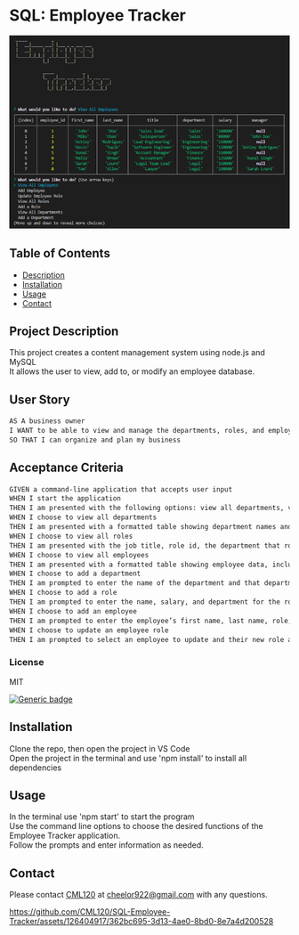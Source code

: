 
  
  # SQL: Employee Tracker

![Alt text](image-1.png)

  ## Table of Contents
  - [Description](#project-description)
  - [Installation](#installation)
  - [Usage](#usage)
  - [Contact](#contact)


  ## Project Description
  This project creates a content management system using node.js and MySQL  
  It allows the user to view, add to, or modify an employee database.

  ## User Story

```md
AS A business owner
I WANT to be able to view and manage the departments, roles, and employees in my company
SO THAT I can organize and plan my business
```

## Acceptance Criteria

```md
GIVEN a command-line application that accepts user input
WHEN I start the application
THEN I am presented with the following options: view all departments, view all roles, view all employees, add a department, add a role, add an employee, and update an employee role
WHEN I choose to view all departments
THEN I am presented with a formatted table showing department names and department ids
WHEN I choose to view all roles
THEN I am presented with the job title, role id, the department that role belongs to, and the salary for that role
WHEN I choose to view all employees
THEN I am presented with a formatted table showing employee data, including employee ids, first names, last names, job titles, departments, salaries, and managers that the employees report to
WHEN I choose to add a department
THEN I am prompted to enter the name of the department and that department is added to the database
WHEN I choose to add a role
THEN I am prompted to enter the name, salary, and department for the role and that role is added to the database
WHEN I choose to add an employee
THEN I am prompted to enter the employee’s first name, last name, role, and manager, and that employee is added to the database
WHEN I choose to update an employee role
THEN I am prompted to select an employee to update and their new role and this information is updated in the database 
```
  
  ### License 
  MIT
  
  [![Generic badge](https://img.shields.io/badge/License-MIT-green.svg)](https://choosealicense.com/licenses/mit/.)
  
   
  ## Installation 
  Clone the repo, then open the project in VS Code  
  Open the project in the terminal and use 'npm install' to install all dependencies

  ## Usage 
  In the terminal use 'npm start' to start the program  
  Use the command line options to choose the desired functions of the Employee Tracker application.  
  Follow the prompts and enter information as needed.  

  
  ## Contact
  Please contact [CML120](https://github.com/CML120) at cheelor922@gmail.com with any questions.


https://github.com/CML120/SQL-Employee-Tracker/assets/126404917/362bc695-3d13-4ae0-8bd0-8e7a4d200528



